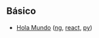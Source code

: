 ## Básico

- [Hola Mundo](https://github.com/mondeja/fullstack/tree/master/frontend/src/basico/001-hola_mundo) ([ng](https://jsfiddle.net/mondeja/bwana493/show/), [react](https://jsfiddle.net/mondeja/g7tuytmg/1/), [py](https://github.com/mondeja/fullstack/tree/master/frontend/src/basico/001-hola_mundo/kivy))